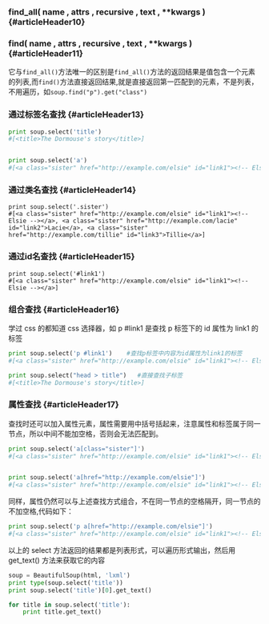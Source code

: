 ### find\_all\( name , attrs , recursive , text , \*\*kwargs \) {#articleHeader10}

### find\( name , attrs , recursive , text , \*\*kwargs \) {#articleHeader11}

它与`find_all()`方法唯一的区别是`find_all()`方法的返回结果是值包含一个元素的列表,而`find()`方法直接返回结果,就是直接返回第一匹配到的元素，不是列表，不用遍历，如`soup.find("p").get("class")`

### 通过标签名查找 {#articleHeader13}

```py
print soup.select('title') 
#[<title>The Dormouse's story</title>]


print soup.select('a')
#[<a class="sister" href="http://example.com/elsie" id="link1"><!-- Elsie --></a>, <a class="sister" href="http://example.com/lacie" id="link2">Lacie</a>, <a class="sister" href="http://example.com/tillie" id="link3">Tillie</a>]
```

### 通过类名查找 {#articleHeader14}

```
print soup.select('.sister')
#[<a class="sister" href="http://example.com/elsie" id="link1"><!-- Elsie --></a>, <a class="sister" href="http://example.com/lacie" id="link2">Lacie</a>, <a class="sister" href="http://example.com/tillie" id="link3">Tillie</a>]
```

### 通过id名查找 {#articleHeader15}

```
print soup.select('#link1')
#[<a class="sister" href="http://example.com/elsie" id="link1"><!-- Elsie --></a>]
```

### 组合查找 {#articleHeader16}

学过 css 的都知道 css 选择器，如 p \#link1 是查找 p 标签下的 id 属性为 link1 的标签

```py
print soup.select('p #link1')    #查找p标签中内容为id属性为link1的标签
#[<a class="sister" href="http://example.com/elsie" id="link1"><!-- Elsie --></a>]

print soup.select("head > title")   #直接查找子标签
#[<title>The Dormouse's story</title>]
```

### 属性查找 {#articleHeader17}

查找时还可以加入属性元素，属性需要用中括号括起来，注意属性和标签属于同一节点，所以中间不能加空格，否则会无法匹配到。

```py
print soup.select('a[class="sister"]')
#[<a class="sister" href="http://example.com/elsie" id="link1"><!-- Elsie --></a>, <a class="sister" href="http://example.com/lacie" id="link2">Lacie</a>, <a class="sister" href="http://example.com/tillie" id="link3">Tillie</a>]


print soup.select('a[href="http://example.com/elsie"]')
#[<a class="sister" href="http://example.com/elsie" id="link1"><!-- Elsie --></a>]
```

同样，属性仍然可以与上述查找方式组合，不在同一节点的空格隔开，同一节点的不加空格,代码如下：

```py
print soup.select('p a[href="http://example.com/elsie"]')
#[<a class="sister" href="http://example.com/elsie" id="link1"><!-- Elsie --></a>]
```

以上的 select 方法返回的结果都是列表形式，可以遍历形式输出，然后用 get\_text\(\) 方法来获取它的内容

```py
soup = BeautifulSoup(html, 'lxml')
print type(soup.select('title'))
print soup.select('title')[0].get_text()

for title in soup.select('title'):
    print title.get_text()
```



